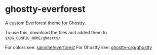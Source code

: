 # ghostty-everforest
A custom Everforest theme for Ghostty.

To use this, download the files and added them to `$XDG_CONFIG_HOME/ghostty/`.

For colors see: [sainnhe/everforest](https://github.com/sainnhe/everforest)
For Ghostty see: [ghostty-org/ghostty](https://github.com/ghostty-org/ghostty)
